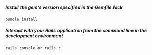 ##### Install the gem’s version specified in the Gemfile.lock
```sh
bundle install
```
##### Interact with your Rails application from the command line in the development environment
```sh
rails console or rails c
```
